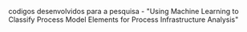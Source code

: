 codigos desenvolvidos para a pesquisa - "Using Machine Learning to Classify Process Model Elements for Process Infrastructure Analysis"

